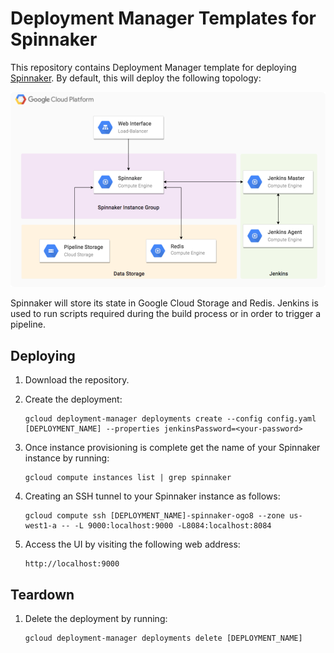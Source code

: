 # Deployment Manager Templates for Spinnaker

This repository contains Deployment Manager template for deploying [Spinnaker](http://www.spinnaker.io/).
By default, this will deploy the following topology:

![](images/spinnaker-arch.png)

Spinnaker will store its state in Google Cloud Storage and Redis. Jenkins
is used to run scripts required during the build process or in order to trigger
a pipeline.

## Deploying

1. Download the repository.
1. Create the deployment:

       gcloud deployment-manager deployments create --config config.yaml [DEPLOYMENT_NAME] --properties jenkinsPassword=<your-password>
1. Once instance provisioning is complete get the name of your Spinnaker instance by
   running:

       gcloud compute instances list | grep spinnaker
1. Creating an SSH tunnel to your Spinnaker instance as follows:

       gcloud compute ssh [DEPLOYMENT_NAME]-spinnaker-ogo8 --zone us-west1-a -- -L 9000:localhost:9000 -L8084:localhost:8084

1. Access the UI by visiting the following web address:

       http://localhost:9000

## Teardown

1. Delete the deployment by running:

       gcloud deployment-manager deployments delete [DEPLOYMENT_NAME]
